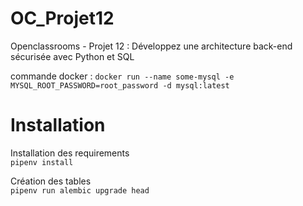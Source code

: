 # OC_Projet12
Openclassrooms - Projet 12 : Développez une architecture back-end sécurisée avec Python et SQL

commande docker : 
`docker run --name some-mysql -e MYSQL_ROOT_PASSWORD=root_password -d mysql:latest`

# Installation
Installation des requirements  
`pipenv install`

Création des tables  
`pipenv run alembic upgrade head`